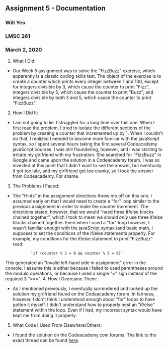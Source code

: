 ## Assignment 5 - Documentation
### Will Yeo
### LMSC 261
### March 2, 2020

1. What I Did:
- Our Week 5 assignment was to solve the  "FizzBuzz" exercise, which apparently is a classic coding skills test. The object of the exercise is to create a counter which prints every integer between 1 and 100, except for integers divisible by 3, which cause the counter to print "Fizz", integers divisible by 5, which cause the counter to print "Buzz", and integers divisible by both 3 and 5, which cause the counter to print "FizzBuzz".
2. How I Did It:
- I am not going to lie. I struggled for a long time over this one. When I first read the problem, I tried to isolate the different sections of the problem by creating a counter that incremented up by 1. When I couldn't do that, I realized I needed to become more familiar with the javaScript syntax, so I spent several hours taking the first several Codeacademy javaScript courses. I was still floundering, however, and I was starting to irritate my girlfriend with my frustration. She searched for "FizzBuzz" in Google and came upon the solution in a Codeacademy forum. I was so invested at this point that I didn't want to see the answer, but eventually it got too late, and my girlfriend got too cranky, so I took the answer from Codeacademy. For shame.  
3. The Problems I Faced:
- The "Hints" in the assignment directions threw me off on this one. I assumed early on that I would need to create a "for" loop similar to the previous assignment in order to make the counter increment. The directions stated, however, that we would "need three if/else blocks chained together", which I took to mean we should *only* use three if/else blocks chained together. Even when I used a "for" loop however, I wasn't familiar enough with the javaScript syntax (and basic math, I suppose) to set the conditions of the if/else statements properly. For example, my conditions for the if/else statement to print "FizzBuzz" read:

              `if (counter % 3 = 0 && counter % 5 = 0)`

This generated an "Invalid left-hand side in assignment" error in the console. I assume this is either because I failed to used parentheses around the modulo operations, or because I used a single "=" sign instead of the required 3 "===".
4. How I Overcame Them:
- As I mentioned previously, I eventually surrendered and looked up the solution my girlfriend found on the Codeacademy forum. In fairness, however, I don't think I understood enough about "for" loops to have gotten it myself. I didn't understand how to properly nest an "if/else" statement within the loop. Even if I had, my incorrect syntax would have  kept me from doing it properly.   
5. What Code I Used From Elsewhere/Others:
- I found the solution on the Codeacademy.com forums. The link to the exact thread can be found [here](https://www.codecademy.com/forum_questions/4f97524f1a89c30003000a62).
